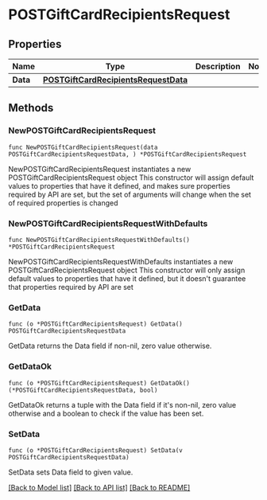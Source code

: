 # POSTGiftCardRecipientsRequest

## Properties

Name | Type | Description | Notes
------------ | ------------- | ------------- | -------------
**Data** | [**POSTGiftCardRecipientsRequestData**](POSTGiftCardRecipientsRequestData.md) |  | 

## Methods

### NewPOSTGiftCardRecipientsRequest

`func NewPOSTGiftCardRecipientsRequest(data POSTGiftCardRecipientsRequestData, ) *POSTGiftCardRecipientsRequest`

NewPOSTGiftCardRecipientsRequest instantiates a new POSTGiftCardRecipientsRequest object
This constructor will assign default values to properties that have it defined,
and makes sure properties required by API are set, but the set of arguments
will change when the set of required properties is changed

### NewPOSTGiftCardRecipientsRequestWithDefaults

`func NewPOSTGiftCardRecipientsRequestWithDefaults() *POSTGiftCardRecipientsRequest`

NewPOSTGiftCardRecipientsRequestWithDefaults instantiates a new POSTGiftCardRecipientsRequest object
This constructor will only assign default values to properties that have it defined,
but it doesn't guarantee that properties required by API are set

### GetData

`func (o *POSTGiftCardRecipientsRequest) GetData() POSTGiftCardRecipientsRequestData`

GetData returns the Data field if non-nil, zero value otherwise.

### GetDataOk

`func (o *POSTGiftCardRecipientsRequest) GetDataOk() (*POSTGiftCardRecipientsRequestData, bool)`

GetDataOk returns a tuple with the Data field if it's non-nil, zero value otherwise
and a boolean to check if the value has been set.

### SetData

`func (o *POSTGiftCardRecipientsRequest) SetData(v POSTGiftCardRecipientsRequestData)`

SetData sets Data field to given value.



[[Back to Model list]](../README.md#documentation-for-models) [[Back to API list]](../README.md#documentation-for-api-endpoints) [[Back to README]](../README.md)


